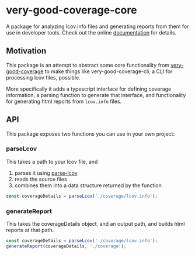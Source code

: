 # very-good-coverage-core

A package for analyzing lcov.info files and generating reports from them for use in developer tools. Check out the online [documentation](https://mtwichel.github.io/very-good-coverage-core/) for details.

## Motivation
This package is an attempt to abstract some core functionality from [very-good-coverage](https://github.com/VeryGoodOpenSource/very_good_coverage) to make things like very-good-coverage-cli, a CLI for processing lcov files, possible.

More specifically it adds a typescript interface for defining coverage information, a parsing function to generate that interface, and functionality for generating html reports from `lcov.info` files.

## API

This package exposes two functions you can use in your own project:

### parseLcov

This takes a path to your lcov file, and

1. parses it using [parse-lcov](https://www.npmjs.com/package/parse-lcov)
2. reads the source files
3. combines them into a data structure returned by the function

```typescript
const coverageDetails = parseLcov('./coverage/lcov.info');
```

### generateReport

This takes the coverageDetails object, and an output path, and builds html reports at that path.

```typescript
const coverageDetails = parseLcov('./coverage/lcov.info');
generateReport(coverageDetails, './coverage');
```
